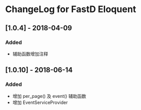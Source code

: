 # ChangeLog for FastD Eloquent

## [1.0.4] - 2018-04-09
### Added
- 辅助函数增加注释

## [1.0.10] - 2018-06-14
### Added
- 增加 per_page() 及 event() 辅助函数
- 增加 EventServiceProvider